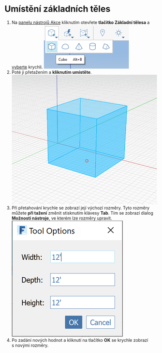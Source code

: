 # Umístění základních těles

1. Na [panelu nástrojů Akce](https://github.com/FormIt3D/autodesk-formit-360-windows-help/tree/c377e7b8a3b8e43e684321d0b7de867608d317a3/tool-library/tool-bars-extended.md) kliknutím otevřete **tlačítko Základní tělesa** a [vyberte](select-edge-face-or-object.md) krychli. ![](<../.gitbook/assets/primitive-cube (1).png>)
2. Poté ji přetažením a **kliknutím umístěte**. ![](<../.gitbook/assets/image-2- (1).png>)
3. Při přetahování krychle se zobrazí její výchozí rozměry. Tyto rozměry můžete **při tažení** změnit stisknutím klávesy **Tab**. Tím se zobrazí dialog **Možnosti nástroje**, ve kterém lze rozměry upravit. ![](<../.gitbook/assets/image (1).png>)
4. Po zadání nových hodnot a kliknutí na tlačítko **OK** se krychle zobrazí s novými rozměry.
